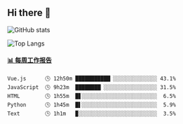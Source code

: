 ## Hi there 👋

![GitHub stats](https://github-readme-stats.orilight.top/api?username=orilights)

![Top Langs](https://github-readme-stats.orilight.top/api/top-langs/?username=orilights&layout=compact)

<!-- waka-box start -->
#### <a href="https://gist.github.com/92c8d5b388768c10efcba86e82b7c4fb" target="_blank">📊 每周工作报告</a>
```text
Vue.js      🕓 12h50m ███████████▏░░░░░░░░░░░░░░ 43.1%
JavaScript  🕓 9h23m  ████████▏░░░░░░░░░░░░░░░░░ 31.5%
HTML        🕓 1h55m  █▋░░░░░░░░░░░░░░░░░░░░░░░░  6.5%
Python      🕓 1h45m  █▌░░░░░░░░░░░░░░░░░░░░░░░░  5.9%
Text        🕓 1h1m   ▉░░░░░░░░░░░░░░░░░░░░░░░░░  3.5%
```
<!-- Powered by https://github.com/journey-ad/waka-box-go . -->
<!-- waka-box end -->
